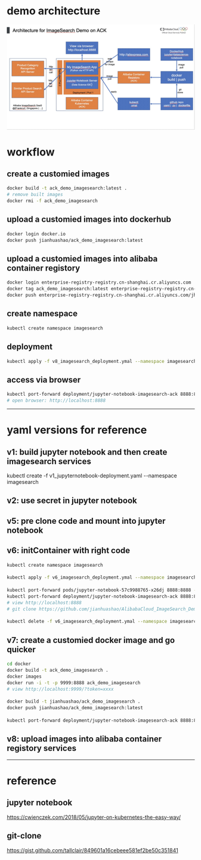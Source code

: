 
# demo architecture
![alt text](./screenshot/imagesearch_on_ack.jpg)

# workflow

## create a customied images
```bash
docker build -t ack_demo_imagesearch:latest .
# remove built images
docker rmi -f ack_demo_imagesearch
```

## upload a customied images into dockerhub
```bash
docker login docker.io
docker push jianhuashao/ack_demo_imagesearch:latest
```

## upload a customied images into alibaba container registory
```bash
docker login enterprise-registry-registry.cn-shanghai.cr.aliyuncs.com
docker tag ack_demo_imagesearch:latest enterprise-registry-registry.cn-shanghai.cr.aliyuncs.com/jhspublic/imagesearch:latest
docker push enterprise-registry-registry.cn-shanghai.cr.aliyuncs.com/jhspublic/imagesearch:latest
```

## create namespace
```bash
kubectl create namespace imagesearch
```

## deployment
```bash
kubectl apply -f v8_imagesearch_deployment.ymal --namespace imagesearch
```

## access via browser
```bash
kubectl port-forward deployment/jupyter-notebook-imagesearch-ack 8888:8888 --namespace imagesearch
# open browser: http://localhost:8888
```








----

# yaml versions for reference


## v1: build jupyter notebook and then create imagesearch services
kubectl create -f v1_jupyternotebook-deployment.yaml --namespace imagesearch

## v2: use secret in jupyter notebook

## v5: pre clone code and mount into jupyter notebook

## v6: initContainer with right code
```bash
kubectl create namespace imagesearch

kubectl apply -f v6_imagesearch_deployment.ymal --namespace imagesearch

kubectl port-forward pods/jupyter-notebook-57c9988765-x26dj 8888:8888 --namespace imagesearch
kubectl port-forward deployment/jupyter-notebook-imagesearch-ack 8888:8888 --namespace imagesearch
# view http://localhost:8888
# git clone https://github.com/jianhuashao/AlibabaCloud_ImageSearch_Demo_py2.git

kubectl delete -f v6_imagesearch_deployment.ymal --namespace imagesearch
```

## v7: create a customied docker image and go quicker
```bash
cd docker
docker build -t ack_demo_imagesearch .
docker images
docker run -i -t -p 9999:8888 ack_demo_imagesearch
# view http://localhost:9999/?token=xxxx

docker build -t jianhuashao/ack_demo_imagesearch .
docker push jianhuashao/ack_demo_imagesearch:latest

kubectl port-forward deployment/jupyter-notebook-imagesearch-ack 8888:8888 --namespace imagesearch
```

## v8: upload images into alibaba container registory services

----
# reference

## jupyter notebook
https://cwienczek.com/2018/05/jupyter-on-kubernetes-the-easy-way/

## git-clone
https://gist.github.com/tallclair/849601a16cebeee581ef2be50c351841


